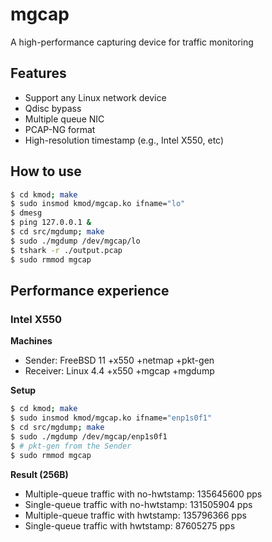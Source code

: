 # mgcap
A high-performance capturing device for traffic monitoring

## Features
* Support any Linux network device
* Qdisc bypass
* Multiple queue NIC
* PCAP-NG format
* High-resolution timestamp (e.g., Intel X550, etc)

## How to use

```bash
$ cd kmod; make
$ sudo insmod kmod/mgcap.ko ifname="lo"
$ dmesg
$ ping 127.0.0.1 &
$ cd src/mgdump; make
$ sudo ./mgdump /dev/mgcap/lo 
$ tshark -r ./output.pcap
$ sudo rmmod mgcap
```

## Performance experience

### Intel X550
**Machines**
* Sender: FreeBSD 11 +x550 +netmap +pkt-gen
* Receiver: Linux 4.4 +x550 +mgcap +mgdump

**Setup**
```bash
$ cd kmod; make
$ sudo insmod kmod/mgcap.ko ifname="enp1s0f1"
$ cd src/mgdump; make
$ sudo ./mgdump /dev/mgcap/enp1s0f1 
$ # pkt-gen from the Sender
$ sudo rmmod mgcap
```

**Result (256B)**
* Multiple-queue traffic with no-hwtstamp: 135645600 pps
* Single-queue traffic with no-hwtstamp: 131505904 pps
* Multiple-queue traffic with hwtstamp: 135796366 pps
* Single-queue traffic with hwtstamp: 87605275 pps

